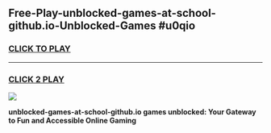 
## Free-Play-unblocked-games-at-school-github.io-Unblocked-Games #u0qio
<h3>
<a href="https://news.freeplayer.one?title=unblocked-games-at-school-github.io&ref=8M">CLICK TO PLAY</a></h3>
<hr>

<h3>
<a href="https://news.freeplayer.one?title=unblocked-games-at-school-github.io&ref=8M">CLICK 2 PLAY</a>
  
</h3>

<a href="https://news.freeplayer.one?title=unblocked-games-at-school-github.io&ref=8M"><img src="https://clearcache.store/games.png"></a>


**unblocked-games-at-school-github.io games unblocked: Your Gateway to Fun and Accessible Online Gaming**
